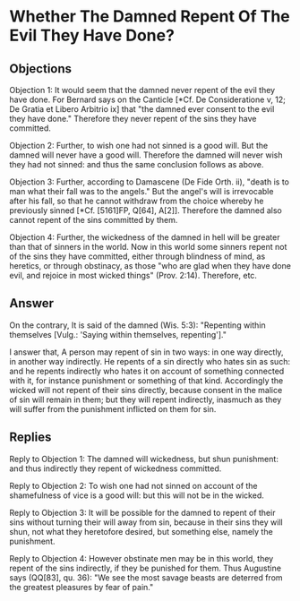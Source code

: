 # Whether The Damned Repent Of The Evil They Have Done?

## Objections

Objection 1: It would seem that the damned never repent of the evil they have done. For Bernard says on the Canticle [*Cf. De Consideratione v, 12; De Gratia et Libero Arbitrio ix] that "the damned ever consent to the evil they have done." Therefore they never repent of the sins they have committed.

Objection 2: Further, to wish one had not sinned is a good will. But the damned will never have a good will. Therefore the damned will never wish they had not sinned: and thus the same conclusion follows as above.

Objection 3: Further, according to Damascene (De Fide Orth. ii), "death is to man what their fall was to the angels." But the angel's will is irrevocable after his fall, so that he cannot withdraw from the choice whereby he previously sinned [*Cf. [5161]FP, Q[64], A[2]]. Therefore the damned also cannot repent of the sins committed by them.

Objection 4: Further, the wickedness of the damned in hell will be greater than that of sinners in the world. Now in this world some sinners repent not of the sins they have committed, either through blindness of mind, as heretics, or through obstinacy, as those "who are glad when they have done evil, and rejoice in most wicked things" (Prov. 2:14). Therefore, etc.

## Answer

On the contrary, It is said of the damned (Wis. 5:3): "Repenting within themselves [Vulg.: 'Saying within themselves, repenting']."

I answer that, A person may repent of sin in two ways: in one way directly, in another way indirectly. He repents of a sin directly who hates sin as such: and he repents indirectly who hates it on account of something connected with it, for instance punishment or something of that kind. Accordingly the wicked will not repent of their sins directly, because consent in the malice of sin will remain in them; but they will repent indirectly, inasmuch as they will suffer from the punishment inflicted on them for sin.

## Replies

Reply to Objection 1: The damned will wickedness, but shun punishment: and thus indirectly they repent of wickedness committed.

Reply to Objection 2: To wish one had not sinned on account of the shamefulness of vice is a good will: but this will not be in the wicked.

Reply to Objection 3: It will be possible for the damned to repent of their sins without turning their will away from sin, because in their sins they will shun, not what they heretofore desired, but something else, namely the punishment.

Reply to Objection 4: However obstinate men may be in this world, they repent of the sins indirectly, if they be punished for them. Thus Augustine says (QQ[83], qu. 36): "We see the most savage beasts are deterred from the greatest pleasures by fear of pain."